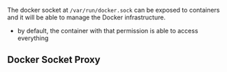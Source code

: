 The docker socket at `/var/run/docker.sock` can be exposed to containers and it will be able to manage the Docker infrastructure.
- by default, the container with that permission is able to access everything
## Docker Socket Proxy